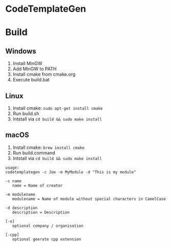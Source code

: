 # CodeTemplateGen

Build
=====

Windows
-------
1. Install MinGW
2. Add MinGW to PATH
3. Install cmake from cmake.org
3. Execute build.bat

Linux
-------
1. Install cmake: `sudo apt-get install cmake`
2. Run build.sh
2. Intstall via `cd build && sudo make install`

macOS
-------
1. Install cmake: `brew install cmake`
2. Run build.command
2. Intstall via `cd build && sudo make install`

````
usage:
codetemplategen -c Joe -m MyModule -d "This is my module"

-c name
   name = Name of creator

-m modulename
   modulename = Name of module without special characters in CamelCase

-d description
   description = Description

[-o]
   optional company / organisation

[-cpp]
   optional geerate cpp extension
````